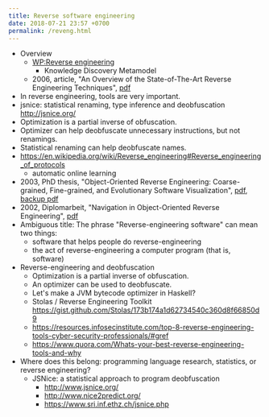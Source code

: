 ```yaml
---
title: Reverse software engineering
date: 2018-07-21 23:57 +0700
permalink: /reveng.html
---
```


- Overview
    - [WP:Reverse engineering](https://en.wikipedia.org/wiki/Reverse_engineering)
        - Knowledge Discovery Metamodel
    - 2006, article, "An Overview of the State-of-The-Art Reverse Engineering Techniques", [pdf](http://citeseerx.ist.psu.edu/viewdoc/download?doi=10.1.1.107.1164&rep=rep1&type=pdf)
- In reverse engineering, tools are very important.
- jsnice: statistical renaming, type inference and deobfuscation http://jsnice.org/
- Optimization is a partial inverse of obfuscation.
- Optimizer can help deobfuscate unnecessary instructions, but not renamings.
- Statistical renaming can help deobfuscate names.
- https://en.wikipedia.org/wiki/Reverse_engineering#Reverse_engineering_of_protocols
    - automatic online learning
- 2003, PhD thesis, "Object-Oriented Reverse Engineering: Coarse-grained, Fine-grained, and Evolutionary Software Visualization",
[pdf](https://pdfs.semanticscholar.org/73d2/6f1c550ea59352252adf288d9314d4d98ade.pdf),
[backup pdf](http://soft.vub.ac.be/FFSE/Publications/LanzaPhD2003.pdf)
- 2002, Diplomarbeit, "Navigation in Object-Oriented Reverse Engineering", [pdf](http://www.inf.usi.ch/faculty/lanza/Downloads/Schw02a.pdf)
- Ambiguous title: The phrase "Reverse-engineering software" can mean two things:
    - software that helps people do reverse-engineering
    - the act of reverse-engineering a computer program (that is, software)
- Reverse-engineering and deobfuscation
    - Optimization is a partial inverse of obfuscation.
    - An optimizer can be used to deobfuscate.
    - Let's make a JVM bytecode optimizer in Haskell?
    - Stolas / Reverse Engineering Toolkit https://gist.github.com/Stolas/173b174a1d62734540c360d8f66850d9
    - https://resources.infosecinstitute.com/top-8-reverse-engineering-tools-cyber-security-professionals/#gref
    - https://www.quora.com/Whats-your-best-reverse-engineering-tools-and-why
- Where does this belong: programming language research, statistics, or reverse engineering?
    - JSNice: a statistical approach to program deobfuscation
        - http://www.jsnice.org/
        - http://www.nice2predict.org/
        - https://www.sri.inf.ethz.ch/jsnice.php
